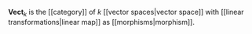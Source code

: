 **Vect**$_k$ is the [[category]] of $k$ [[vector spaces|vector space]] with [[linear transformations|linear map]] as [[morphisms|morphism]].